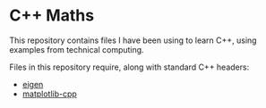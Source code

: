 # C++ Maths
This repository contains files I have been using to learn C++, using examples from technical computing. 

Files in this repository require, along with standard C++ headers:

* [eigen](https://eigen.tuxfamily.org/index.php?title=Main_Page)
* [matplotlib-cpp](https://github.com/lava/matplotlib-cpp)